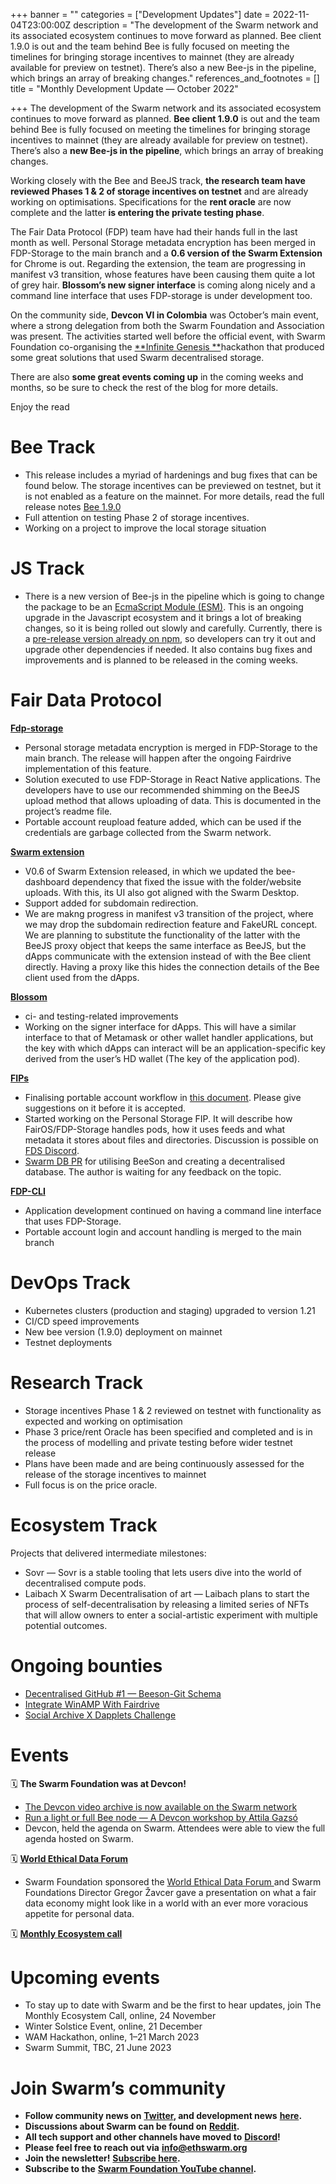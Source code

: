 +++
banner = ""
categories = ["Development Updates"]
date = 2022-11-04T23:00:00Z
description = "The development of the Swarm network and its associated ecosystem continues to move forward as planned. Bee client 1.9.0 is out and the team behind Bee is fully focused on meeting the timelines for bringing storage incentives to mainnet (they are already available for preview on testnet). There’s also a new Bee-js in the pipeline, which brings an array of breaking changes."
references_and_footnotes = []
title = "Monthly Development Update — October 2022"

+++
The development of the Swarm network and its associated ecosystem continues to move forward as planned. **Bee client 1.9.0** is out and the team behind Bee is fully focused on meeting the timelines for bringing storage incentives to mainnet (they are already available for preview on testnet). There’s also a **new Bee-js in the pipeline**, which brings an array of breaking changes.

Working closely with the Bee and BeeJS track, **the research team have reviewed Phases 1 & 2 of storage incentives on testnet** and are already working on optimisations. Specifications for the **rent oracle** are now complete and the latter **is entering the private testing phase**.

The Fair Data Protocol (FDP) team have had their hands full in the last month as well. Personal Storage metadata encryption has been merged in FDP-Storage to the main branch and a **0.6 version of the Swarm Extension** for Chrome is out. Regarding the extension, the team are progressing in manifest v3 transition, whose features have been causing them quite a lot of grey hair. **Blossom’s new signer interface** is coming along nicely and a command line interface that uses FDP-storage is under development too.

On the community side, **Devcon VI in Colombia** was October’s main event, where a strong delegation from both the Swarm Foundation and Association was present. The activities started well before the official event, with Swarm Foundation co-organising the [**Infinite Genesis **](https://infinite-hackathons.eth.limo/#/)hackathon that produced some great solutions that used Swarm decentralised storage.

There are also **some great events coming up** in the coming weeks and months, so be sure to check the rest of the blog for more details.

Enjoy the read

# **Bee Track**

* This release includes a myriad of hardenings and bug fixes that can be found below. The storage incentives can be previewed on testnet, but it is not enabled as a feature on the mainnet. For more details, read the full release notes [Bee 1.9.0](https://github.com/ethersphere/bee/releases/tag/v1.9.0)
* Full attention on testing Phase 2 of storage incentives.
* Working on a project to improve the local storage situation

# **JS Track**

* There is a new version of Bee-js in the pipeline which is going to change the package to be an [EcmaScript Module (ESM)](https://developer.mozilla.org/en-US/docs/Web/JavaScript/Guide/Modules). This is an ongoing upgrade in the Javascript ecosystem and it brings a lot of breaking changes, so it is being rolled out slowly and carefully. Currently, there is a [pre-release version already on npm](https://www.npmjs.com/package/@ethersphere/bee-js/v/6.0.0-pre.0), so developers can try it out and upgrade other dependencies if needed. It also contains bug fixes and improvements and is planned to be released in the coming weeks.

# **Fair Data Protocol**

[**Fdp-storage**](https://github.com/fairDataSociety/fdp-storage)

* Personal storage metadata encryption is merged in FDP-Storage to the main branch. The release will happen after the ongoing Fairdrive implementation of this feature.
* Solution executed to use FDP-Storage in React Native applications. The developers have to use our recommended shimming on the BeeJS upload method that allows uploading of data. This is documented in the project’s readme file.
* Portable account reupload feature added, which can be used if the credentials are garbage collected from the Swarm network.

[**Swarm extension**](https://github.com/ethersphere/swarm-extension)

* V0.6 of Swarm Extension released, in which we updated the bee-dashboard dependency that fixed the issue with the folder/website uploads. With this, its UI also got aligned with the Swarm Desktop.
* Support added for subdomain redirection.
* We are makng progress in manifest v3 transition of the project, where we may drop the subdomain redirection feature and FakeURL concept. We are planning to substitute the functionality of the latter with the BeeJS proxy object that keeps the same interface as BeeJS, but the dApps communicate with the extension instead of with the Bee client directly. Having a proxy like this hides the connection details of the Bee client used from the dApps.

[**Blossom**](https://github.com/fairDataSociety/blossom)

* ci- and testing-related improvements
* Working on the signer interface for dApps. This will have a similar interface to that of Metamask or other wallet handler applications, but the key with which dApps can interact will be an application-specific key derived from the user’s HD wallet (The key of the application pod).

[**FIPs**](https://github.com/fairDataSociety/FIPs)

* Finalising portable account workflow in [this document](https://github.com/fairDataSociety/FIPs/blob/301bf00e2ab4c784a8a0c212e57a667f7f3d8577/text/0059-portable-account.md). Please give suggestions on it before it is accepted.
* Started working on the Personal Storage FIP. It will describe how FairOS/FDP-Storage handles pods, how it uses feeds and what metadata it stores about files and directories. Discussion is possible on [FDS Discord](https://discord.gg/KrVTmahcUA).
* [Swarm DB PR](https://github.com/fairDataSociety/FIPs/pull/60/files) for utilising BeeSon and creating a decentralised database. The author is waiting for any feedback on the topic.

[**FDP-CLI**](https://github.com/fairDataSociety/fdp-cli)

* Application development continued on having a command line interface that uses FDP-Storage.
* Portable account login and account handling is merged to the main branch

# **DevOps Track**

* Kubernetes clusters (production and staging) upgraded to version 1.21
* CI/CD speed improvements
* New bee version (1.9.0) deployment on mainnet
* Testnet deployments

# **Research Track**

* Storage incentives Phase 1 & 2 reviewed on testnet with functionality as expected and working on optimisation
* Phase 3 price/rent Oracle has been specified and completed and is in the process of modelling and private testing before wider testnet release
* Plans have been made and are being continuously assessed for the release of the storage incentives to mainnet
* Full focus is on the price oracle.

# **Ecosystem Track**

Projects that delivered intermediate milestones:

* Sovr — Sovr is a stable tooling that lets users dive into the world of decentralised compute pods.
* Laibach X Swarm Decentralisation of art — Laibach plans to start the process of self-decentralisation by releasing a limited series of NFTs that will allow owners to enter a social-artistic experiment with multiple potential outcomes.

# **Ongoing bounties**

* [Decentralised GitHub #1 — Beeson-Git Schema](https://gitcoin.co/issue/29430)
* [Integrate WinAMP With Fairdrive](https://gitcoin.co/issue/29335)
* [Social Archive X Dapplets Challenge](https://gitcoin.co/issue/29165)

# **Events**

🗓️ **The Swarm Foundation was at Devcon!**

* [The Devcon video archive is now available on the Swarm network](https://medium.com/ethereum-swarm/through-etherna-the-devcon-video-archive-is-now-available-on-the-swarm-network-66d4583df8c0)
* [Run a light or full Bee node — A Devcon workshop by Attila Gazsó](https://medium.com/ethereum-swarm/run-a-light-or-full-bee-node-a-devcon-workshop-by-attila-gazs%C3%B3-9730ee38cc33)
* Devcon, held the agenda on Swarm. Attendees were able to view the full agenda hosted on Swarm.

🗓️ [**World Ethical Data Forum**](https://worldethicaldataforum.org/)

* Swarm Foundation sponsored the [World Ethical Data Forum ](https://worldethicaldataforum.org/)and Swarm Foundations Director Gregor Žavcer gave a presentation on what a fair data economy might look like in a world with an ever more voracious appetite for personal data.

🗓️ [**Monthly Ecosystem call**](https://medium.com/ethereum-swarm/monthly-ecosystem-call-27-10-2022-recap-4751610f2127)

# **Upcoming events**

* To stay up to date with Swarm and be the first to hear updates, join The Monthly Ecosystem Call, online, 24 November
* Winter Solstice Event, online, 21 December
* WAM Hackathon, online, 1–21 March 2023
* Swarm Summit, TBC, 21 June 2023

# Join Swarm’s community

* **Follow community news on** [**Twitter**](https://twitter.com/ethswarmhive)**, and development news** [**here**](https://twitter.com/ethswarm)**.**
* **Discussions about Swarm can be found on** [**Reddit**](https://www.reddit.com/r/ethswarm/)**.**
* **All tech support and other channels have moved to** [**Discord**](https://discord.gg/wdghaQsGq5)**!**
* **Please feel free to reach out via** [**info@ethswarm.org**](mailto:info@ethswarm.org)
* **Join the newsletter!** [**Subscribe here**](https://www.ethswarm.org/newsletter.html)**.**
* **Subscribe to the** [**Swarm Foundation YouTube channel**](https://www.youtube.com/channel/UCu6ywn9MTqdREuE6xuRkskA/videos)**.**